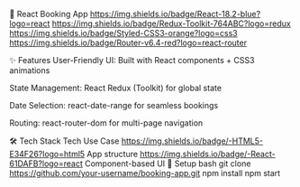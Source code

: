 🏨 React Booking App
https://img.shields.io/badge/React-18.2-blue?logo=react
https://img.shields.io/badge/Redux-Toolkit-764ABC?logo=redux
https://img.shields.io/badge/Styled-CSS3-orange?logo=css3
https://img.shields.io/badge/Router-v6.4-red?logo=react-router

✨ Features
User-Friendly UI: Built with React components + CSS3 animations

State Management: React Redux (Toolkit) for global state

Date Selection: react-date-range for seamless bookings

Routing: react-router-dom for multi-page navigation

🛠️ Tech Stack
Tech	Use Case
https://img.shields.io/badge/-HTML5-E34F26?logo=html5	App structure
https://img.shields.io/badge/-React-61DAFB?logo=react	Component-based UI
🚀 Setup
bash
git clone https://github.com/your-username/booking-app.git
npm install
npm start
